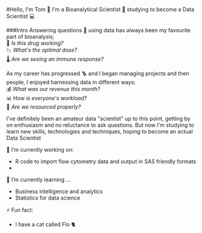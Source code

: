 #Hello, I'm Tom 👋
I'm a Bioanalytical Scientist :pill:  studying to become a Data Scientist :computer:

###Intro
Answering questions :thinking: using data has always been my favourite part of bioanalysis;   
🔬 *Is this drug working?*     
📉 *What's the optimal dose?*      
🌡️ *Are we seeing an immune response?*


As my career has progressed :ladder: and I began managing projects and then people, I enjoyed harnessing data in different ways:    
💰 *What was our revenue this month?*    
📊 *How is everyone's workload?*    
👥 *Are we resourced properly?*    

I've definitely been an amateur data "scientist" up to this point, getting by on enthusiasm and no reluctance to ask questions. But now I'm studying to learn new skills, technologies and techniques, hoping to become an actual Data Scientist


🔭 I’m currently working on:
- R code to import flow cytometry data and output in SAS friendly formats
- 
🌱 I’m currently learning ...
- Business intelligence and analytics
- Statistics for data science

⚡ Fun fact:
- I have a cat called Flo 🐈
<!--
**Sigint-141-12/Sigint-141-12** is a ✨ _special_ ✨ repository because its `README.md` (this file) appears on your GitHub profile.

Here are some ideas to get you started:

- 🔭 I’m currently working on ...
- 🌱 I’m currently learning ...
- 👯 I’m looking to collaborate on ...
- 🤔 I’m looking for help with ...
- 💬 Ask me about ...
- 📫 How to reach me: ...
- 😄 Pronouns: ...
- ⚡ Fun fact: ...
-->
